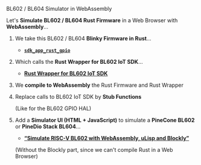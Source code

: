BL602 / BL604 Simulator in WebAssembly

Let's __Simulate BL602 / BL604 Rust Firmware__ in a Web Browser with __WebAssembly__...

1.  We take this BL602 / BL604 __Blinky Firmware in Rust__...

    - [__`sdk_app_rust_gpio`__](https://github.com/lupyuen/bl_iot_sdk/tree/master/customer_app/sdk_app_rust_gpio)

1.  Which calls the __Rust Wrapper for BL602 IoT SDK__...

    - [__Rust Wrapper for BL602 IoT SDK__](https://crates.io/crates/bl602-sdk)

1.  We __compile to WebAssembly__ the Rust Firmware and Rust Wrapper

1.  Replace calls to BL602 IoT SDK by __Stub Functions__

    (Like for the BL602 GPIO HAL)

1.  Add a __Simulator UI (HTML + JavaScript)__ to simulate a __PineCone BL602__ or __PineDio Stack BL604__...

    - [__“Simulate RISC-V BL602 with WebAssembly, uLisp and Blockly”__](https://lupyuen.github.io/articles/wasm)
    
    (Without the Blockly part, since we can't compile Rust in a Web Browser)

